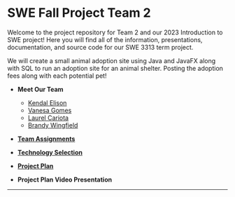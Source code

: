 # SWE Fall Project Team 2
Welcome to the project repository for Team 2 and our 2023 Introduction to SWE project! Here you will find all of the information, presentations, documentation, and source code for our SWE 3313 term project.

We will create a small animal adoption site using Java and JavaFX along with SQL to run an adoption site for an animal shelter. Posting the adoption fees along with each potential pet!

+ **Meet Our Team**
  + [Kendal Elison](Kendal-Elison-Resume.md)
  + [Vanesa Gomes](Vanesa-Gomes-Resume.md)
  + [Laurel Cariota](Laurel-Cariota-Resume.md)
  + [Brandy Wingfield](Brandy-Wingfield-Resume.md)

+ [**Team Assignments**](Team-Assignments.md)

+ [**Technology Selection**](Technology-Description.md)

+ [**Project Plan**](Project-Plan.md)

+ **Project Plan Video Presentation**
---

